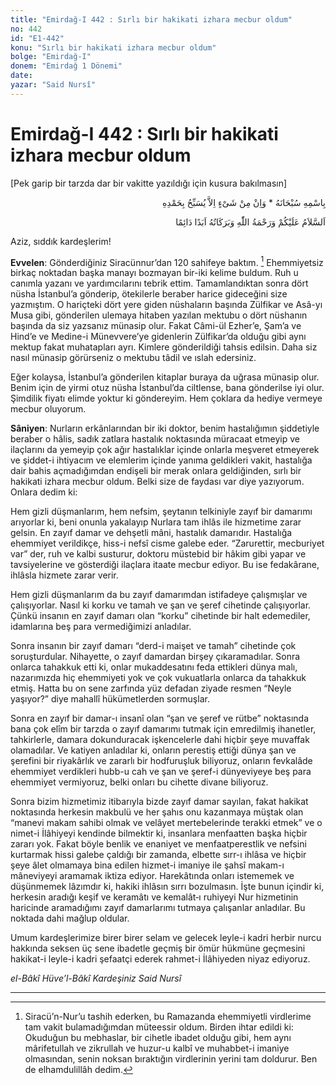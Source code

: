 ```yaml
---
title: "Emirdağ-I 442 : Sırlı bir hakikati izhara mecbur oldum"
no: 442
id: "E1-442"
konu: "Sırlı bir hakikati izhara mecbur oldum"
bolge: "Emirdağ-I"
donem: "Emirdağ 1 Dönemi"
date: 
yazar: "Said Nursî"
---
```


# Emirdağ-I 442 : Sırlı bir hakikati izhara mecbur oldum

<p class="takdim">[Pek garip bir tarzda dar bir vakitte yazıldığı için kusura bakılmasın]</p>

<p class="arabic" dir="rtl" title="Meal: “Subhân Allah’ın adıyla” * “Hiçbir şey yoktur ki O'nu hamd ile tesbih etmesin” [İsrâ 17:44]">بِاسْمِهِ سُبْحَانَهُ * وَاِنْ مِنْ شَىْءٍ اِلاَّ يُسَبِّحُ بِحَمْدِهِ</p>

<p class="arabic" dir="rtl" title="Meal: “Allah’ın selâmı, rahmeti ve bereketleri, ebedî ve dâimî olarak üzerinize olsun.”">اَلسَّلاَمُ عَلَيْكُمْ وَرَحْمَةُ اللّٰهِ وَبَرَكَاتُهُ اَبَدًا دَائِمًا</p>

Aziz, sıddık kardeşlerim!

**Evvelen**: Gönderdiğiniz Siracünnur’dan 120 sahifeye baktım. [^1] Ehemmiyetsiz birkaç noktadan başka manayı bozmayan bir-iki kelime buldum. Ruh u canımla yazanı ve yardımcılarını tebrik ettim. Tamamlandıktan sonra dört nüsha İstanbul’a gönderip, ötekilerle beraber harice gideceğini size yazmıştım. O hariçteki dört yere giden nüshaların başında Zülfikar ve Asâ-yı Musa gibi, gönderilen ulemaya hitaben yazılan mektubu o dört nüshanın başında da siz yazsanız münasip olur. Fakat Câmi-ül Ezher’e, Şam’a ve Hind’e ve Medine-i Münevvere’ye gidenlerin Zülfikar’da olduğu gibi aynı mektup fakat muhatapları ayrı. Kimlere gönderildiği tahsis edilsin. Daha siz nasıl münasip görürseniz o mektubu tâdil ve ıslah edersiniz.

Eğer kolaysa, İstanbul’a gönderilen kitaplar buraya da uğrasa münasip olur. Benim için de yirmi otuz nüsha İstanbul’da ciltlense, bana gönderilse iyi olur. Şimdilik fiyatı elimde yoktur ki göndereyim. Hem çoklara da hediye vermeye mecbur oluyorum.

**Sâniyen**: Nurların erkânlarından bir iki doktor, benim hastalığımın şiddetiyle beraber o hâlis, sadık zatlara hastalık noktasında müracaat etmeyip ve ilaçlarını da yemeyip çok ağır hastalıklar içinde onlarla meşveret etmeyerek ve şiddet-i ihtiyacım ve elemlerim içinde yanıma geldikleri vakit, hastalığa dair bahis açmadığımdan endişeli bir merak onlara geldiğinden, sırlı bir hakikati izhara mecbur oldum. Belki size de faydası var diye yazıyorum. Onlara dedim ki:

Hem gizli düşmanlarım, hem nefsim, şeytanın telkiniyle zayıf bir damarımı arıyorlar ki, beni onunla yakalayıp Nurlara tam ihlâs ile hizmetime zarar gelsin. En zayıf damar ve dehşetli mâni, hastalık damarıdır. Hastalığa ehemmiyet verildikçe, hiss-i nefsî cisme galebe eder. “Zarurettir, mecburiyet var” der, ruh ve kalbi susturur, doktoru müstebid bir hâkim gibi yapar ve tavsiyelerine ve gösterdiği ilaçlara itaate mecbur ediyor. Bu ise fedakârane, ihlâsla hizmete zarar verir.

Hem gizli düşmanlarım da bu zayıf damarımdan istifadeye çalışmışlar ve çalışıyorlar. Nasıl ki korku ve tamah ve şan ve şeref cihetinde çalışıyorlar. Çünkü insanın en zayıf damarı olan “korku” cihetinde bir halt edemediler, idamlarına beş para vermediğimizi anladılar.

Sonra insanın bir zayıf damarı “derd-i maişet ve tamah” cihetinde çok soruşturdular. Nihayette, o zayıf damardan birşey çıkaramadılar. Sonra onlarca tahakkuk etti ki, onlar mukaddesatını feda ettikleri dünya malı, nazarımızda hiç ehemmiyeti yok ve çok vukuatlarla onlarca da tahakkuk etmiş. Hatta bu on sene zarfında yüz defadan ziyade resmen “Neyle yaşıyor?” diye mahallî hükümetlerden sormuşlar.

Sonra en zayıf bir damar-ı insanî olan “şan ve şeref ve rütbe” noktasında bana çok elîm bir tarzda o zayıf damarımı tutmak için emredilmiş ihanetler, tahkirlerle, damara dokunduracak işkencelerle dahi hiçbir şeye muvaffak olamadılar. Ve katiyen anladılar ki, onların perestiş ettiği dünya şan ve şerefini bir riyakârlık ve zararlı bir hodfuruşluk biliyoruz, onların fevkalâde ehemmiyet verdikleri hubb-u cah ve şan ve şeref-i dünyeviyeye beş para ehemmiyet vermiyoruz, belki onları bu cihette divane biliyoruz.

Sonra bizim hizmetimiz itibarıyla bizde zayıf damar sayılan, fakat hakikat noktasında herkesin makbulü ve her şahıs onu kazanmaya müştak olan “manevi makam sahibi olmak ve velâyet mertebelerinde terakki etmek” ve o nimet-i İlâhiyeyi kendinde bilmektir ki, insanlara menfaatten başka hiçbir zararı yok. Fakat böyle benlik ve enaniyet ve menfaatperestlik ve nefsini kurtarmak hissi galebe çaldığı bir zamanda, elbette sırr-ı ihlâsa ve hiçbir şeye âlet olmamaya bina edilen hizmet-i imaniye ile şahsî makam-ı mâneviyeyi aramamak iktiza ediyor. Harekâtında onları istememek ve düşünmemek lâzımdır ki, hakiki ihlâsın sırrı bozulmasın. İşte bunun içindir ki, herkesin aradığı keşif ve keramâtı ve kemalât‑ı ruhiyeyi Nur hizmetinin haricinde aramadığımı zayıf damarlarımı tutmaya çalışanlar anladılar. Bu noktada dahi mağlup oldular.

Umum kardeşlerimize birer birer selam ve gelecek leyle-i kadri herbir nurcu hakkında seksen üç sene ibadetle geçmiş bir ömür hükmüne geçmesini hakikat-i leyle-i kadri şefaatçi ederek rahmet-i İlâhiyeden niyaz ediyoruz.

*el-Bâkî Hüve’l-Bâkî*
*Kardeşiniz*
*Said Nursî*

***
[^1]: Siracü’n-Nur’u tashih ederken, bu Ramazanda ehemmiyetli virdlerime tam vakit bulamadığımdan müteessir oldum. Birden ihtar edildi ki: Okuduğun bu mebhaslar, bir cihetle ibadet olduğu gibi, hem aynı mârifetullah ve zikrullah ve huzur-u kalbî ve muhabbet-i imaniye olmasından, senin noksan bıraktığın virdlerinin yerini tam doldurur. Ben de elhamdulillâh dedim.

